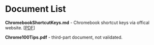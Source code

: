 # Document List

**ChromebookShortcutKeys.md** - Chromebook shortcut keys via offical website. [[PDF](./ChromebookShortcutKeys.pdf)]

**Chrome100Tips.pdf** - third-part document, not validated.

